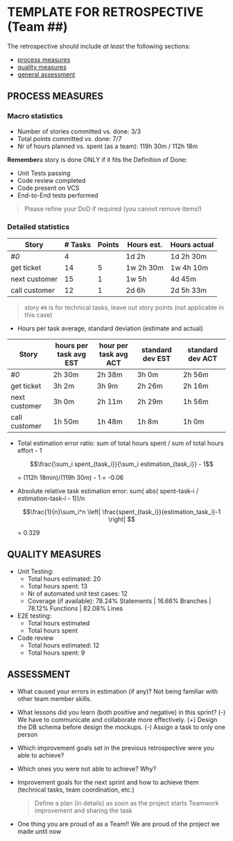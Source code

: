 # TEMPLATE FOR RETROSPECTIVE (Team ##)

The retrospective should include _at least_ the following
sections:

- [process measures](#process-measures)
- [quality measures](#quality-measures)
- [general assessment](#assessment)

## PROCESS MEASURES

### Macro statistics

- Number of stories committed vs. done: 3/3
- Total points committed vs. done: 7/7
- Nr of hours planned vs. spent (as a team): 119h 30m / 112h 18m

**Remember**a story is done ONLY if it fits the Definition of Done:

- Unit Tests passing
- Code review completed
- Code present on VCS
- End-to-End tests performed

> Please refine your DoD if required (you cannot remove items!)

### Detailed statistics

| Story         | # Tasks | Points | Hours est. | Hours actual |
| ------------- | ------- | ------ | ---------- | ------------ |
| _#0_          | 4       |        | 1d 2h      | 1d 2h 30m    |
| get ticket    | 14      | 5      | 1w 2h 30m  | 1w 4h 10m    |
| next customer | 15      | 1      | 1w 5h      | 4d 45m       |
| call customer | 12      | 1      | 2d 6h      | 2d 5h 33m    |

> story `#0` is for technical tasks, leave out story points (not applicable in this case)

- Hours per task average, standard deviation (estimate and actual)

| Story         | hours per task avg EST | hour per task avg ACT | standard dev EST | standard dev ACT |
| ------------- | ---------------------- | --------------------- | ---------------- | ---------------- |
| _#0_          | 2h 30m                 | 2h 38m                | 3h 0m            | 2h 56m           |
| get ticket    | 3h 2m                  | 3h 9m                 | 2h 26m           | 2h 16m           |
| next customer | 3h 0m                  | 2h 11m                | 2h 29m           | 1h 56m           |
| call customer | 1h 50m                 | 1h 48m                | 1h 8m            | 1h 0m            |

- Total estimation error ratio: sum of total hours spent / sum of total hours effort - 1

  $$\frac{\sum_i spent_{task_i}}{\sum_i estimation_{task_i}} - 1$$

  = (112h 18min)/(119h 30m) - 1 = -0.06

- Absolute relative task estimation error: sum( abs( spent-task-i / estimation-task-i - 1))/n

  $$\frac{1}{n}\sum_i^n \left| \frac{spent_{task_i}}{estimation_task_i}-1 \right| $$

  = 0.329

## QUALITY MEASURES

- Unit Testing:
  - Total hours estimated: 20
  - Total hours spent: 13
  - Nr of automated unit test cases: 12
  - Coverage (if available): 78.24% Statements | 16.66% Branches  | 78.12% Functions | 82.08% Lines
- E2E testing:
  - Total hours estimated
  - Total hours spent
- Code review
  - Total hours estimated: 12
  - Total hours spent: 9

## ASSESSMENT

- What caused your errors in estimation (if any)?
  Not being familiar with other team member skills.

- What lessons did you learn (both positive and negative) in this sprint?
  (-) We have to communicate and collaborate more effectively.
  (+) Design the DB schema before design the mockups.
  (-) Assign a task to only one person

- Which improvement goals set in the previous retrospective were you able to achieve?
- Which ones you were not able to achieve? Why?

- Improvement goals for the next sprint and how to achieve them (technical tasks, team coordination, etc.)

  > Define a plan (in details) as soon as the project starts
  > Teamwork improvement and sharing the task

- One thing you are proud of as a Team!!
  We are proud of the project we made until now
